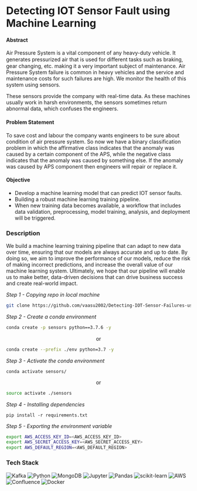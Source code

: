 # Detecting IOT Sensor Fault using Machine Learning

#### Abstract
Air Pressure System is a vital component of any heavy-duty vehicle. It generates pressurized air that is used for diﬀerent tasks such as braking, gear changing, etc. making it a very important subject of maintenance. Air Pressure System failure is common in heavy vehicles and the service and maintenance costs for such failures are high. We monitor the health of this system using sensors. 

These sensors provide the company with real-time data. As these machines usually work in harsh environments, the sensors sometimes return abnormal data, which confuses the engineers.

#### Problem Statement
To save cost and labour the company wants engineers to be sure about condition of air pressure system.  So now we have a binary classification problem in which the affirmative class indicates that the anomaly was caused by a certain component of the APS, while the negative class indicates that the anomaly was caused by something else. If the anomaly was caused by APS component then engineers  will repair or replace it.

#### Objective
- Develop a machine learning model that can predict IOT sensor faults.
- Building a robust machine learning training pipeline.
- When new training data becomes available, a workflow that includes data validation, preprocessing, model training, analysis, and deployment will be triggered.


### Description
We build a machine learning training pipeline that can adapt to new data over time, ensuring that our models are always accurate and up to date. By doing so, we aim to improve the performance of our models, reduce the risk of making incorrect predictions, and increase the overall value of our machine learning system. Ultimately, we hope that our pipeline will enable us to make better, data-driven decisions that can drive business success and create real-world impact.


*Step 1 - Copying repo in local machine*
```bash
git clone https://github.com/vaasu2002/Detecting-IOT-Sensor-Failures-using-Machine-Learning.git
```

*Step 2 - Create a conda environment*
```bash
conda create -p sensors python==3.7.6 -y
```
<p align="center">or</p>

```bash
conda create --prefix ./env python=3.7 -y
```
*Step 3 - Activate the conda environment*
```
conda activate sensors/
```
<p align="center">or</p>

```bash
source activate ./sensors
```
*Step 4 - Installing dependencies*
```
pip install -r requirements.txt
```

*Step 5 - Exporting the environment variable*
```bash
export AWS_ACCESS_KEY_ID=<AWS_ACCESS_KEY_ID>
export AWS_SECRET_ACCESS_KEY=<AWS_SECRET_ACCESS_KEY>
export AWS_DEFAULT_REGION=<AWS_DEFAULT_REGION>
```


### Tech Stack
![Kafka](https://img.shields.io/badge/Apache%20Kafka-000?style=for-the-badge&logo=apachekafka)
![Python](https://img.shields.io/badge/Python-3776AB?style=for-the-badge&logo=python&logoColor=white)
![MongoDB](https://img.shields.io/badge/MongoDB-%234ea94b.svg?style=for-the-badge&logo=mongodb&logoColor=white)
![Jupyter](https://img.shields.io/badge/Jupyter-F37626.svg?&style=for-the-badge&logo=Jupyter&logoColor=white)
![Pandas](https://img.shields.io/badge/pandas-%23150458.svg?style=for-the-badge&logo=pandas&logoColor=white)
![scikit-learn](https://img.shields.io/badge/scikit--learn-%23F7931E.svg?style=for-the-badge&logo=scikit-learn&logoColor=white)
![AWS](https://img.shields.io/badge/AWS-%23FF9900.svg?style=for-the-badge&logo=amazon-aws&logoColor=white)
![Confluence](https://img.shields.io/badge/confluence-%23172BF4.svg?style=for-the-badge&logo=confluence&logoColor=white)
![Docker](https://img.shields.io/badge/docker-%230db7ed.svg?style=for-the-badge&logo=docker&logoColor=white)
